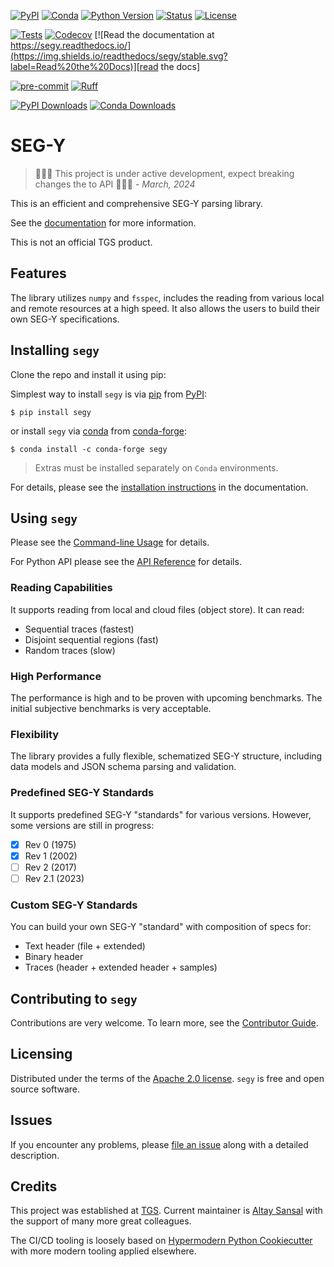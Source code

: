 [![PyPI](https://img.shields.io/pypi/v/segy.svg)][install_pip]
[![Conda](https://img.shields.io/conda/vn/conda-forge/segy)][install_conda]
[![Python Version](https://img.shields.io/pypi/pyversions/multidimio)][python version]
[![Status](https://img.shields.io/pypi/status/segy.svg)][status]
[![License](https://img.shields.io/pypi/l/segy)][apache 2.0 license]

[![Tests](https://github.com/TGSAI/segy/workflows/Tests/badge.svg)][tests]
[![Codecov](https://codecov.io/gh/TGSAI/segy/branch/main/graph/badge.svg)][codecov]
[![Read the documentation at https://segy.readthedocs.io/](https://img.shields.io/readthedocs/segy/stable.svg?label=Read%20the%20Docs)][read the docs]

[![pre-commit](https://img.shields.io/badge/pre--commit-enabled-brightgreen?logo=pre-commit&logoColor=white)][pre-commit]
[![Ruff](https://img.shields.io/endpoint?url=https://raw.githubusercontent.com/astral-sh/ruff/main/assets/badge/v2.json)][ruff]

[![PyPI Downloads](https://static.pepy.tech/personalized-badge/segy?period=total&units=international_system&left_color=grey&right_color=blue&left_text=PyPI%20downloads)][pypi_]
[![Conda Downloads](https://img.shields.io/conda/dn/conda-forge/segy?label=Conda%20downloads&style=flat)][conda-forge_]

[pypi_]: https://pypi.org/project/segy/
[conda-forge_]: https://anaconda.org/conda-forge/segy
[status]: https://pypi.org/project/segy/
[python version]: https://pypi.org/project/segy
[read the docs]: https://segy.readthedocs.io/
[tests]: https://github.com/TGSAI/segy/actions?workflow=Tests
[codecov]: https://app.codecov.io/gh/TGSAI/segy
[pre-commit]: https://github.com/pre-commit/pre-commit
[ruff]: https://github.com/astral-sh/ruff
[install_pip]: https://segy.readthedocs.io/en/stable/installation.html#using-pip-and-virtualenv
[install_conda]: https://segy.readthedocs.io/en/stable/installation.html#using-conda

# SEG-Y

> 🚧👷🏻 This project is under active development, expect breaking changes
> the to API 👷🏻🚧
> _\- March, 2024_

This is an efficient and comprehensive SEG-Y parsing library.

See the [documentation][read the docs] for more information.

This is not an official TGS product.

## Features

The library utilizes `numpy` and `fsspec`, includes the reading from various local
and remote resources at a high speed. It also allows the users to build their own
SEG-Y specifications.

## Installing `segy`

Clone the repo and install it using pip:

Simplest way to install `segy` is via [pip] from [PyPI]:

```shell
$ pip install segy
```

or install `segy` via [conda] from [conda-forge]:

```shell
$ conda install -c conda-forge segy
```

> Extras must be installed separately on `Conda` environments.

For details, please see the [installation instructions]
in the documentation.

## Using `segy`

Please see the [Command-line Usage] for details.

For Python API please see the [API Reference] for details.

### Reading Capabilities

It supports reading from local and cloud files (object store). It can read:

- Sequential traces (fastest)
- Disjoint sequential regions (fast)
- Random traces (slow)

### High Performance

The performance is high and to be proven with upcoming benchmarks. The initial
subjective benchmarks is very acceptable.

### Flexibility

The library provides a fully flexible, schematized SEG-Y structure, including
data models and JSON schema parsing and validation.

### Predefined SEG-Y Standards

It supports predefined SEG-Y "standards" for various versions. However,
some versions are still in progress:

- [x] Rev 0 (1975)
- [x] Rev 1 (2002)
- [ ] Rev 2 (2017)
- [ ] Rev 2.1 (2023)

### Custom SEG-Y Standards

You can build your own SEG-Y "standard" with composition of specs for:

- Text header (file + extended)
- Binary header
- Traces (header + extended header + samples)

## Contributing to `segy`

Contributions are very welcome.
To learn more, see the [Contributor Guide].

## Licensing

Distributed under the terms of the [Apache 2.0 license].
`segy` is free and open source software.

## Issues

If you encounter any problems,
please [file an issue] along with a detailed description.

## Credits

This project was established at [TGS](https://www.tgs.com/). Current
maintainer is [Altay Sansal](https://github.com/tasansal) with the support
of many more great colleagues.

The CI/CD tooling is loosely based on [Hypermodern Python Cookiecutter]
with more modern tooling applied elsewhere.

[hypermodern python cookiecutter]: https://github.com/cjolowicz/cookiecutter-hypermodern-python
[pypi]: https://pypi.org/
[conda-forge]: https://conda-forge.org/
[file an issue]: https://github.com/TGSAI/segy/issues
[pip]: https://pip.pypa.io/
[conda]: https://docs.conda.io/

<!-- github-only -->

[apache 2.0 license]: https://github.com/TGSAI/segy/blob/main/LICENSE
[contributor guide]: https://github.com/TGSAI/segy/blob/main/CONTRIBUTING.md
[command-line usage]: https://segy.readthedocs.io/en/stable/cli_usage.html
[api reference]: https://segy.readthedocs.io/en/stable/api_reference.html
[installation instructions]: https://segy.readthedocs.io/en/stable/installation.html
